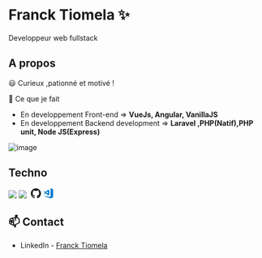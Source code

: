 # Franck Tiomela  ✨

Developpeur web fullstack


## A propos

😃 Curieux ,pationné et motivé !

💬 Ce que je fait

- En developpement Front-end  => **VueJs, Angular, VanillaJS**
- En developpement Backend development =>  **Laravel ,PHP(Natif),PHP unit, Node JS(Express)**

![image](https://user-images.githubusercontent.com/82069062/117559500-ceb06780-b07d-11eb-86b4-9d9e4397e07d.png)

## Techno

<code><img height="20" src="https://laravel.com/img/logomark.min.svg"></code>
<code><img height="20" src="https://vuejs.org/images/logo.png"></code>
<code><img height="20" src=""></code>
<code><img height="20" src="https://raw.githubusercontent.com/github/explore/89bdd9644f44d1b12180fd512b95574fe4c54617/topics/github-api/github-api.png"></code>
<code><img height="20" src="https://raw.githubusercontent.com/github/explore/80688e429a7d4ef2fca1e82350fe8e3517d3494d/topics/visual-studio-code/visual-studio-code.png"></code>


## 📫 Contact

- LinkedIn - [Franck Tiomela](https://www.linkedin.com/in/franck-tiomela-687693204/)
